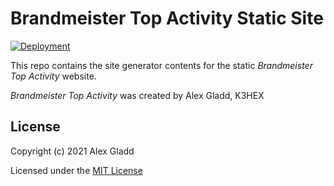 # Brandmeister Top Activity Static Site

[![Deployment](https://github.com/alexgladd/bm-hotgroups-www/actions/workflows/deploy.yml/badge.svg?branch=main)](https://github.com/alexgladd/bm-hotgroups-www/actions/workflows/deploy.yml)

This repo contains the site generator contents for the static *Brandmeister Top Activity* website.

*Brandmeister Top Activity* was created by Alex Gladd, K3HEX

## License

Copyright (c) 2021 Alex Gladd

Licensed under the [MIT License](LICENSE)
